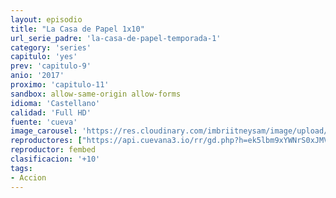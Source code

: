 ```yaml
---
layout: episodio
title: "La Casa de Papel 1x10"
url_serie_padre: 'la-casa-de-papel-temporada-1'
category: 'series'
capitulo: 'yes'
prev: 'capitulo-9'
anio: '2017'
proximo: 'capitulo-11'
sandbox: allow-same-origin allow-forms
idioma: 'Castellano'
calidad: 'Full HD'
fuente: 'cueva'
image_carousel: 'https://res.cloudinary.com/imbriitneysam/image/upload/v1546638640/casa-papel-1-poster-min.jpg'
reproductores: ["https://api.cuevana3.io/rr/gd.php?h=ek5lbm9xYWNrS0xJMVp5b21KREk0dFBLbjVkaHhkRGdrOG1jbnBpUnhhS1Z5SlNGbzVmQTJNbW1wbW1MdWNqYjFhNmhkSVN3dTkrNXgzMTBhYld3cFp1U3FadVkyUT09"]
reproductor: fembed
clasificacion: '+10'
tags:
- Accion
---
```












